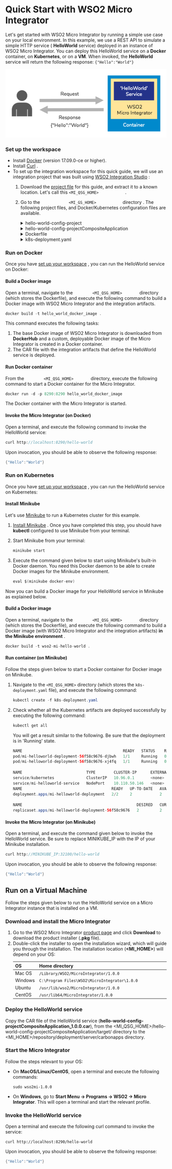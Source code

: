 # Quick Start with WSO2 Micro Integrator

Let's get started with WSO2 Micro Integrator by running a simple use
case on your local environment. In this example, we use a REST API to
simulate a simple HTTP service ( **HelloWorld** service) deployed in an
instance of WSO2 Micro Integrator. You can deploy this HelloWorld
service on a **Docker** container, on **Kubernetes**, or on a **VM**. When invoked,
the **HelloWorld** service will return the following response: `{"Hello":"World"}`

![Micro Integrator Deployment Pattern](../assets/img/micro-integrator-01.png)

### Set up the workspace

-   Install [Docker](https://www.docker.com/) (version 17.09.0-ce or
    higher).
-   Install [Curl](https://curl.haxx.se/) .
-   To set up the integration workspace for this quick guide, we will
    use an integration project that was built using [WSO2 Integration
    Studio](../develop/working-with-WSO2-Integration-Studio.md) :
    1.  Download the <a href="../../assets/attach/MI_QSG_HOME.zip">project file</a>
        for this guide, and extract it to a known location. Let's call
        this `<MI_QSG_HOME>           ` .
    2.  Go to the `             <MI_GS_HOME>            ` directory .
        The following project files, and Docker/Kubernetes configuration
        files are available.
        <details>
            <summary>hello-world-config-project</summary>
            This is the ESB Config Project folder with the integration artifacts (synapse artifacts) for the HelloWorld service (HelloWorld.xml). This service consists of the following REST API:
    
            ```
            <api context="/hello-world" name="HelloWorld" xmlns="http://ws.apache.org/ns/synapse">
                <resource methods="GET">
                    <inSequence>
                        <payloadFactory media-type="json">
                            <format>{"Hello":"World"}</format>
                            <args/>
                        </payloadFactory>
                         <respond/>
                    </inSequence>
                    <outSequence/>
                    <faultSequence/>
                </resource>
            </api>
            ```
        </details>
        <details>
            <summary>hello-world-config-projectCompositeApplication</summary>
            This is the Composite Application Project folder, which contains the packaged CAR file of the HelloWorld service.
        </details>
        <details>
            <summary>Dockerfile</summary>
            This Docker configuration file is configured to build a Docker image for WSO2 Micro Integrator with the HelloWorld service.
    
            ```
            FROM wso2/micro-integrator:1.0.0
            COPY hello-world-config-projectCompositeApplication/target/hello-world-config-projectCompositeApplication_1.0.0.car /home/wso2carbon/wso2mi/repository/deployment/server/carbonapps

            ```
            **Note** that this file is configured to use the community version of the WSO2 Micro Integrator base Docker image (from DockerHub ). If you want to use the Micro Integrator that includes the latest product updates, you can update the image name in this Docker file as explained here .
        </details>
        <details>
            <summary>k8s-deployment.yaml</summary>
            This is sample Kubernetes configuration file that is configured to deploy WSO2 Micro Integrator in a Kubernetes cluster.
            ```
            apiVersion: apps/v1
            kind: Deployment
            metadata:
            name: mi-helloworld-deployment
            labels:
                event: mi-helloworld
            spec:
                strategy:
                type: Recreate
                replicas: 2
            selector:
                matchLabels:
                event: mi-helloworld
            template:
                metadata:
                labels:
                event: mi-helloworld
            spec:
            containers:
            -     
                image: wso2-mi-hello-world
                name: helloworld
                imagePullPolicy: IfNotPresent
                ports:
            -
                name: web
                containerPort: 8290 
            ---
            apiVersion: v1
            kind: Service
            metadata:
                name: mi-helloworld-service
                labels:
                    event: mi-helloworld
            spec:
                type: NodePort
            ports:
            -
                name: web
                port: 8290
                targetPort: 8290 
                nodePort: 32100
            selector:
                event: mi-helloworld

            ```
        </details>

### Run on Docker

Once you have [set up your
workspace](#QuickStartwithWSO2MicroIntegrator-Setuptheworkspace) , you
can run the HelloWorld service on Docker:

#### Build a Docker image

Open a terminal, navigate to the `         <MI_QSG_HOME>        `
directory (which stores the Dockerfile), and execute the following
command to build a Docker image with WSO2 Micro Integrator and the
integration artifacts.

``` java
docker build -t hello_world_docker_image .
```

This command executes the following tasks:

1.  The base Docker image of WSO2 Micro Integrator is downloaded from
    **DockerHub** and a custom, deployable Docker image of the Micro
    Integrator is created in a Docker container.
2.  The CAR file with the integration artifacts that define the
    HelloWorld service is deployed.

#### Run Docker container

From the `         <MI_QSG_HOME>        ` directory, execute the
following command to start a Docker container for the Micro Integrator.

``` java
docker run -d -p 8290:8290 hello_world_docker_image
```

The Docker container with the Micro Integrator is started.

#### Invoke the Micro Integrator (on Docker)

Open a terminal, and execute the following command to invoke the
HelloWorld service:  

``` java
curl http://localhost:8290/hello-world
```

Upon invocation, you should be able to observe the following response:

``` java
{"Hello":"World"}
```

### Run on Kubernetes

Once you have [set up your
workspace](#QuickStartwithWSO2MicroIntegrator-Setuptheworkspace) , you
can run the HelloWorld service on Kubernetes:

#### Install Minikube

Let's use [Minikube](https://github.com/kubernetes/minikube) to run a
Kubernetes cluster for this example.

1.  [Install
    Minikube](https://kubernetes.io/docs/tasks/tools/install-minikube/)
    . Once you have completed this step, you should have **kubectl**
    configured to use Minikube from your terminal.
2.  Start Minikube from your terminal:

    ``` java
    minikube start
    ```

3.  Execute the command given below to start using Minikube's built-in
    Docker daemon. You need this Docker daemon to be able to create
    Docker images for the Minikube environment.

    ``` java
    eval $(minikube docker-env)
    ```

Now you can build a Docker image for your HelloWorld service in Minikube
as explained below.

#### Build a Docker image

Open a terminal, navigate to the `         <MI_QSG_HOME>        `
directory (which stores the Dockerfile), and execute the following
command to build a Docker image (with WSO2 Micro Integrator and the
integration artifacts) **in the Minikube environment** .

``` java
docker build -t wso2-mi-hello-world .
```

#### Run container (on Minikube)

Follow the steps given below to start a Docker container for Docker
image on Minikube.

1.  Navigate to the `<MI_QSG_HOME>` directory
    (which stores the `k8s-deployment.yaml` file),
    and execute the following command:

    ``` java
    kubectl create -f k8s-deployment.yaml
    ```

2.  Check whether all the Kubernetes artifacts are deployed successfully
    by executing the following command:  

    ``` java
    kubectl get all
    ```

    You will get a result similar to the following. Be sure that the
    deployment is in 'Running' state.

    ``` java
    NAME                                            READY   STATUS    RESTARTS   AGE
    pod/mi-helloworld-deployment-56f58c9676-djbwh   1/1     Running   0          14m
    pod/mi-helloworld-deployment-56f58c9676-xj4fq   1/1     Running   0          14m
        
    NAME                            TYPE        CLUSTER-IP      EXTERNAL-IP   PORT(S)          AGE
    service/kubernetes              ClusterIP   10.96.0.1       <none>        443/TCP          25m
    service/mi-helloworld-service   NodePort    10.110.50.146   <none>        8290:32100/TCP   14m
    NAME                                       READY   UP-TO-DATE   AVAILABLE   AGE
    deployment.apps/mi-helloworld-deployment   2/2     2            2           14m
        
    NAME                                                  DESIRED   CURRENT   READY   AGE
    replicaset.apps/mi-helloworld-deployment-56f58c9676   2         2         2       14m
    ```

#### Invoke the Micro Integrator (on Minikube)

Open a terminal, and execute the command given below to invoke the
HelloWorld service. Be sure to replace MINIKUBE\_IP with the IP of your
Minikube installation.

``` java
curl http://MINIKUBE_IP:32100/hello-world
```

Upon invocation, you should be able to observe the following response:

``` java
{"Hello":"World"}
```

## Run on a Virtual Machine

Follow the steps given below to run the HelloWorld service on a Micro Integrator instance that is installed on a VM.

### Download and install the Micro Integrator

1. Go to the WSO2 Micro Integrator [product page](https://wso2.com/integration/micro-integrator/) and click **Download** to download the product installer (**.pkg** file).
2. Double-click the installer to open the installation wizard, which will guide you through the installation. The installation location (**<MI_HOME>**) will depend on your OS:
    <table style="width:100%;">
    <colgroup>
      <col style="width: 9%" />
      <col style="width: 90%" />
    </colgroup>
    <thead>
      <tr class="header">
         <th>OS</th>
         <th>Home directory</th>
      </tr>
    </thead>
    <tbody>
      <tr class="odd">
         <td>Mac OS</td>
         <td><code>/Library/WSO2/MicroIntegrator/1.0.0</code></td>
      </tr>
      <tr class="even">
         <td>Windows</td>
         <td><code>C:\Program Files\WSO2\MicroIntegrator\1.0.0</code></td>
      </tr>
      <tr class="odd">
         <td>Ubuntu</td>
         <td><code>/usr/lib/wso2/MicroIntegrator/1.0.0</code></td>
      </tr>
      <tr class="even">
         <td>CentOS</td>
         <td><code>/usr/lib64/MicroIntegrator/1.0.0</code></td>
      </tr>
    </tbody>
    </table>

### Deploy the HelloWorld service

Copy the CAR file of the HelloWorld service (**hello-world-config-projectCompositeApplication_1.0.0.car**), from the <MI_QSG_HOME>/hello-world-config-projectCompositeApplication/target/ directory to the <MI_HOME>/repository/deployment/server/carbonapps directory.

### Start the Micro Integrator

Follow the steps relevant to your OS:

- On **MacOS/Linux/CentOS**, open a terminal and execute the following commands:
  ```
  sudo wso2mi-1.0.0
  ```
- On **Windows**, go to **Start Menu -> Programs -> WSO2 -> Micro Integrator**. This will open a terminal and start the relevant profile.

### Invoke the HelloWorld service

Open a terminal and execute the following curl command to invoke the service:

```
curl http://localhost:8290/hello-world
```

Upon invocation, you should be able to observe the following response:

``` java
{"Hello":"World"}
```
